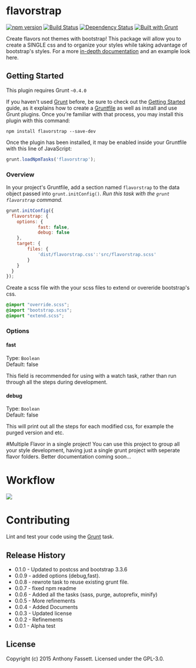 # flavorstrap
[![npm version](https://badge.fury.io/js/flavorstrap.svg)](http://badge.fury.io/js/flavorstrap)
[![Build Status](https://travis-ci.org/fassetar/flavorstrap.svg?branch=master)](https://travis-ci.org/fassetar/flavorstrap)
[![Dependency Status](https://david-dm.org/fassetar/flavorstrap.svg)](https://david-dm.org/fassetar/flavorstrap)
[![Built with Grunt](https://img.shields.io/badge/built%20with-grunt-blue.svg)](http://gruntjs.com/)

Create flavors not themes with bootstrap! This package will allow you to create a SINGLE css and to organize your styles while taking advantage of bootstrap's styles. For a more [ in-depth documentation](http://anthonyfassett.blogspot.com/2015/12/flavorstrap-npm-package-in-depth.html) and an example look here.

## Getting Started
This plugin requires Grunt `~0.4.0`

If you haven't used [Grunt](http://gruntjs.com/) before, be sure to check out the [Getting Started](http://gruntjs.com/getting-started) guide, as it explains how to create a [Gruntfile](http://gruntjs.com/sample-gruntfile) as well as install and use Grunt plugins. Once you're familiar with that process, you may install this plugin with this command:

```shell
npm install flavorstrap --save-dev
```

Once the plugin has been installed, it may be enabled inside your Gruntfile with this line of JavaScript:

```js
grunt.loadNpmTasks('flavorstrap');
```

### Overview
In your project's Gruntfile, add a section named `flavorstrap` to the data object passed into `grunt.initConfig()`.
_Run this task with the `grunt flavorstrap` command._

```js
grunt.initConfig({
  flavorstrap: {
    options: {
      		fast: false,
      		debug: false
    },
    target: {
		files: {
			'dist/flavorstrap.css':'src/flavorstrap.scss'
		}
    }
  }
});
```

Create a scss file with the your scss files to extend or overeride bootstrap's css.

```flavorstrap.scss
@import "override.scss";
@import "bootstrap.scss";
@import "extend.scss";
```
### Options

#### fast
Type: `Boolean`  
Default: false

This field is recommended for using with a watch task, rather than run through all the steps during development.

#### debug
Type: `Boolean`  
Default: false

This will print out all the steps for each modified css, for example the purged version and etc.

#Multiple Flavor in a single project!
You can use this project to group all your style development, having just a single grunt project with seperate flavor folders.
Better documentation coming soon...


# Workflow

<img src="https://docs.google.com/drawings/d/1N-ve67CCCUi9YOIZipHALPWvmOc2mHh1oyIkshWAenw/pub?w=960&amp;h=720">

# Contributing
Lint and test your code using the [Grunt](http://gruntjs.com/) task.

## Release History
* 0.1.0 - Updated to postcss and bootstrap 3.3.6
* 0.0.9 - added options (debug,fast).
* 0.0.8 - rewrote task to reuse existing grunt file.
* 0.0.7 - fixed npm readme
* 0.0.6 - Added all the tasks (sass, purge, autoprefix, minify)
* 0.0.5 - More refinements
* 0.0.4 - Added Documents
* 0.0.3 - Updated license
* 0.0.2 - Refinements
* 0.0.1 - Alpha test

## License
Copyright (c) 2015 Anthony Fassett. Licensed under the GPL-3.0.
